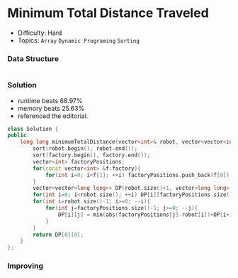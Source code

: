 # Minimum Total Distance Traveled
- Difficulty: Hard
- Topics: `Array` `Dynamic Programing` `Sorting`

### Data Structure
``` cpp
```

### Solution
- runtime beats 68.97%
- memory beats 25.63%
- referenced the editorial.
``` cpp
class Solution {
public:
    long long minimumTotalDistance(vector<int>& robot, vector<vector<int>>& factory) {
        sort(robot.begin(), robot.end());
        sort(factory.begin(), factory.end());
        vector<int> factoryPositions;
        for(const vector<int> &f:factory){
            for(int i=0; i<f[1]; ++i) factoryPositions.push_back(f[0]);
        }
        vector<vector<long long>> DP(robot.size()+1, vector<long long>(factoryPositions.size()+1, 0));
        for(int i=0; i<robot.size(); ++i) DP[i][factoryPositions.size()]=1e12;
        for(int i=robot.size()-1; i>=0; --i){
            for(int j=factoryPositions.size()-1; j>=0; --j){
                DP[i][j] = min(abs(factoryPositions[j]-robot[i])+DP[i+1][j+1], DP[i][j+1]);
            }
        }
        return DP[0][0];
    }
};
```

### Improving
``` cpp
```